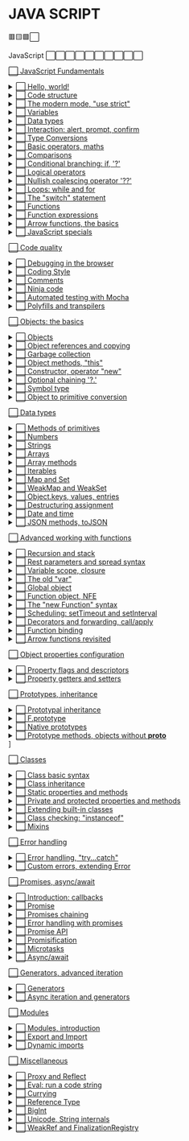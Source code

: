 # JAVA SCRIPT

🟥🟨🟩⬜

JavaScript ⬜⬜⬜⬜⬜⬜⬜⬜⬜⬜

[ ⬜ JavaScript Fundamentals](https://javascript.info/first-steps)
    <details>
        <summary>[ ⬜ Hello, world!](https://javascript.info/hello-world)</summary>
    </details>
    <details>
        <summary>[ ⬜ Code structure](https://javascript.info/structure)</summary>
    </details>
    <details>
        <summary>[ ⬜ The modern mode, "use strict"](https://javascript.info/strict-mode)</summary>
    </details>
    <details>
        <summary>[ ⬜ Variables](https://javascript.info/variables)</summary>
    </details>
    <details>
        <summary>[ ⬜ Data types](https://javascript.info/types)</summary>
    </details>
    <details>
        <summary>[ ⬜ Interaction: alert, prompt, confirm](https://javascript.info/alert-prompt-confirm)</summary>
    </details>
    <details>
        <summary>[ ⬜ Type Conversions](https://javascript.info/type-conversions)</summary>
    </details>
    <details>
        <summary>[ ⬜ Basic operators, maths](https://javascript.info/operators)</summary>
    </details>
    <details>
        <summary>[ ⬜ Comparisons](https://javascript.info/comparison)</summary>
    </details>
    <details>
        <summary>[ ⬜ Conditional branching: if, '?'](https://javascript.info/ifelse)</summary>
    </details>
    <details>
        <summary>[ ⬜ Logical operators](https://javascript.info/logical-operators)</summary>
    </details>
    <details>
        <summary>[ ⬜ Nullish coalescing operator '??'](https://javascript.info/nullish-coalescing-operator)</summary>
    </details>
    <details>
        <summary>[ ⬜ Loops: while and for](https://javascript.info/while-for)</summary>
    </details>
    <details>
        <summary>[ ⬜ The "switch" statement](https://javascriptan.info/switch)</summary>
    </details>
    <details>
        <summary>[ ⬜ Functions](https://javascript.info/function-basics)</summary>
    </details>
    <details>
        <summary>[ ⬜ Function expressions](https://javascript.info/function-expressions)</summary>
    </details>
    <details>
        <summary>[ ⬜ Arrow functions, the basics](https://javascript.info/arrow-functions-basics)</summary>
    </details>
    <details>
        <summary>[ ⬜ JavaScript specials](https://javascript.info/javascript-specials)</summary>
    </details>

[ ⬜ Code quality](https://javascript.info/code-quality)
    <details>
        <summary>[ ⬜ Debugging in the browser](https://javascript.info/debugging-chrome)</summary>
    </details>
    <details>
        <summary>[ ⬜ Coding Style](https://javascript.info/coding-style)</summary>
    </details>
    <details>
        <summary>[ ⬜ Comments](https://javascript.info/comments)</summary>
    </details>
    <details>
        <summary>[ ⬜ Ninja code](https://javascript.info/ninja-code)</summary>
    </details>
    <details>
        <summary>[ ⬜ Automated testing with Mocha](https://javascript.info/testing-mocha)</summary>
    </details>
    <details>
        <summary>[ ⬜ Polyfills and transpilers](https://javascript.info/polyfills)</summary>
    </details>

[ ⬜ Objects: the basics](https://javascript.info/object-basics)
    <details>
        <summary>[ ⬜ Objects](https://javascript.info/object)</summary>
    </details>
    <details>
        <summary>[ ⬜ Object references and copying](https://javascript.info/object-copy)</summary>
    </details>
    <details>
        <summary>[ ⬜ Garbage collection](https://javascript.info/garbage-collection)</summary>
    </details>
    <details>
        <summary>[ ⬜ Object methods, "this"](https://javascript.info/object-methods)</summary>
    </details>
    <details>
        <summary>[ ⬜ Constructor, operator "new"](https://javascript.info/constructor-new)</summary>
    </details>
    <details>
        <summary>[ ⬜ Optional chaining '?.'](https://javascript.info/optional-chaining)</summary>
    </details>
    <details>
        <summary>[ ⬜ Symbol type](https://javascript.info/symbol)</summary>
    </details>
    <details>
        <summary>[ ⬜ Object to primitive conversion](https://javascript.info/object-toprimitive)</summary>
    </details>

[ ⬜ Data types](https://javascript.info/data-types)
    <details>
        <summary>[ ⬜ Methods of primitives](https://javascript.info/primitives-methods)</summary>
    </details>
    <details>
        <summary>[ ⬜ Numbers](https://javascript.info/number)</summary>
    </details>
    <details>
        <summary>[ ⬜ Strings](https://javascript.info/string)</summary>
    </details>
    <details>
        <summary>[ ⬜ Arrays](https://javascript.info/array)</summary>
    </details>
    <details>
        <summary>[ ⬜ Array methods](https://javascript.info/array-methods)</summary>
    </details>
    <details>
        <summary>[ ⬜ Iterables](https://javascript.info/iterable)</summary>
    </details>
    <details>
        <summary>[ ⬜ Map and Set](https://javascript.info/map-set)</summary>
    </details>
    <details>
        <summary>[ ⬜ WeakMap and WeakSet](https://javascript.info/weakmap-weakset)</summary>
    </details>
    <details>
        <summary>[ ⬜ Object.keys, values, entries](https://javascript.info/keys-values-entries)</summary>
    </details>
    <details>
        <summary>[ ⬜ Destructuring assignment](https://javascript.info/destructuring-assignment)</summary>
    </details>
    <details>
        <summary>[ ⬜ Date and time](https://javascript.info/date)</summary>
    </details>
    <details>
        <summary>[ ⬜ JSON methods, toJSON](https://javascript.info/json)</summary>
    </details>

[ ⬜ Advanced working with functions](https://javascript.info/advanced-functions)
    <details>
        <summary>[ ⬜ Recursion and stack](https://javascript.info/recursion)</summary>
    </details>
    <details>
        <summary>[ ⬜ Rest parameters and spread syntax](https://javascript.info/rest-parameters-spread)</summary>
    </details>
    <details>
        <summary>[ ⬜ Variable scope, closure](https://javascript.info/closure)</summary>
    </details>
    <details>
        <summary>[ ⬜ The old "var"](https://javascript.info/var)</summary>
    </details>
    <details>
        <summary>[ ⬜ Global object](https://javascript.info/global-object)</summary>
    </details>
    <details>
        <summary>[ ⬜ Function object, NFE](https://javascript.info/function-object)</summary>
    </details>
    <details>
        <summary>[ ⬜ The "new Function" syntax](https://javascript.info/new-function)</summary>
    </details>
    <details>
        <summary>[ ⬜ Scheduling: setTimeout and setInterval](https://javascript.info/settimeout-setinterval)</summary>
    </details>
    <details>
        <summary>[ ⬜ Decorators and forwarding, call/apply](https://javascript.info/call-apply-decorators)</summary>
    </details>
    <details>
        <summary>[ ⬜ Function binding](https://javascript.info/bind)</summary>
    </details>
    <details>
        <summary>[ ⬜ Arrow functions revisited](https://javascript.info/arrow-functions)</summary>
    </details>

[ ⬜ Object properties configuration](https://javascript.info/object-properties)
    <details>
        <summary>[ ⬜ Property flags and descriptors](https://javascript.info/property-descriptors)</summary>
    </details>
    <details>
        <summary>[ ⬜ Property getters and setters](https://javascript.info/property-accessors)</summary>
    </details>

[ ⬜ Prototypes, inheritance](https://javascript.info/prototypes)
    <details>
        <summary>[ ⬜ Prototypal inheritance](https://javascript.info/prototype-inheritance)</summary>
    </details>
    <details>
        <summary>[ ⬜ F.prototype](https://javascript.info/function-prototype)</summary>
    </details>
    <details>
        <summary>[ ⬜ Native prototypes](https://javascript.info/native-prototypes)</summary>
    </details>
    <details>
        <summary>[ ⬜ Prototype methods, objects without __proto__](https://javascript.info/prototype-methods)</summary>
    </details>]

[ ⬜ Classes](https://javascript.info/classes)
    <details>
        <summary>[ ⬜ Class basic syntax](https://javascript.info/class)</summary>
    </details>
    <details>
        <summary>[ ⬜ Class inheritance](https://javascript.info/class-inheritance)</summary>
    </details>
    <details>
        <summary>[ ⬜ Static properties and methods](https://javascript.info/static-properties-methods)</summary>
    </details>
    <details>
        <summary>[ ⬜ Private and protected properties and methods](https://javascript.info/private-protected-properties-methods)</summary>
    </details>
    <details>
        <summary>[ ⬜ Extending built-in classes](https://javascript.info/extend-natives)</summary>
    </details>
    <details>
        <summary>[ ⬜ Class checking: "instanceof"](https://javascript.info/instanceof)</summary>
    </details>
    <details>
        <summary>[ ⬜ Mixins](https://javascript.info/mixins)</summary>
    </details>

[ ⬜ Error handling](https://javascript.info/error-handling)
    <details>
        <summary>[ ⬜ Error handling, "try...catch"](https://javascript.info/try-catch)</summary>
    </details>
    <details>
        <summary>[ ⬜ Custom errors, extending Error](https://javascript.info/custom-errors)</summary>
    </details>

[ ⬜ Promises, async/await](https://javascript.info/async)
    <details>
        <summary>[ ⬜ Introduction: callbacks](https://javascript.info/callbacks)</summary>
    </details>
    <details>
        <summary>[ ⬜ Promise](https://javascript.info/promise-basics)</summary>
    </details>
    <details>
        <summary>[ ⬜ Promises chaining](https://javascript.info/promise-chaining)</summary>
    </details>
    <details>
        <summary>[ ⬜ Error handling with promises](https://javascript.info/promise-error-handling)</summary>
    </details>
    <details>
        <summary>[ ⬜ Promise API](https://javascript.info/promise-api)</summary>
    </details>
    <details>
        <summary>[ ⬜ Promisification](https://javascript.info/promisify)</summary>
    </details>
    <details>
        <summary>[ ⬜ Microtasks](https://javascript.info/microtask-queue)</summary>
    </details>
    <details>
        <summary>[ ⬜ Async/await](https://javascript.info/async-await)</summary>
    </details>

[ ⬜ Generators, advanced iteration](https://javascript.info/generators-iterators)
    <details>
        <summary>[ ⬜ Generators](https://javascript.info/generators)</summary>
    </details>
    <details>
        <summary>[ ⬜ Async iteration and generators](https://javascript.info/async-iterators-generators)</summary>
    </details>

[ ⬜ Modules](https://javascript.info/modules)
    <details>
        <summary>[ ⬜ Modules, introduction](https://javascript.info/modules-intro)</summary>
    </details>
    <details>
        <summary>[ ⬜ Export and Import](https://javascript.info/import-export)</summary>
    </details>
    <details>
        <summary>[ ⬜ Dynamic imports](https://javascript.info/modules-dynamic-imports)</summary>
    </details>
    
[ ⬜ Miscellaneous](https://javascript.info/js-misc)
    <details>
        <summary>[ ⬜ Proxy and Reflect](https://javascript.info/proxy)</summary>
    </details>
    <details>
        <summary>[ ⬜ Eval: run a code string](https://javascript.info/eval)</summary>
    </details>
    <details>
        <summary>[ ⬜ Currying](https://javascript.info/currying-partials)</summary>
    </details>
    <details>
        <summary>[ ⬜ Reference Type](https://javascript.info/reference-type)</summary>
    </details>
    <details>
        <summary>[ ⬜ BigInt](https://javascript.info/bigint)</summary>
    </details>
    <details>
        <summary>[ ⬜ Unicode, String internals](https://javascript.info/unicode)</summary>
    </details>
    <details>
        <summary>[ ⬜ WeakRef and FinalizationRegistry](https://javascript.info/weakref-finalizationregistry)</summary>
    </details>